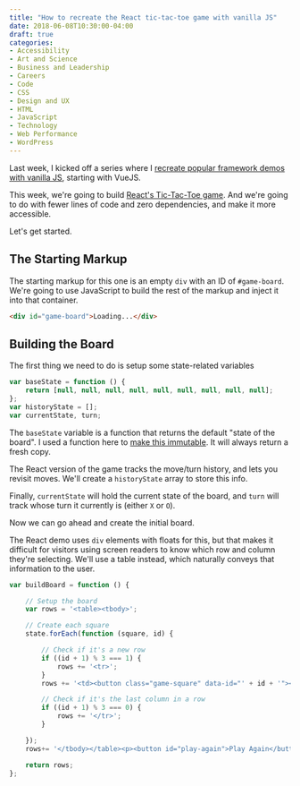 ```yaml
---
title: "How to recreate the React tic-tac-toe game with vanilla JS"
date: 2018-06-08T10:30:00-04:00
draft: true
categories:
- Accessibility
- Art and Science
- Business and Leadership
- Careers
- Code
- CSS
- Design and UX
- HTML
- JavaScript
- Technology
- Web Performance
- WordPress
---
```


Last week, I kicked off a series where I [recreate popular framework demos with vanilla JS](/javascript-framework-demos-in-vanilla-js/), starting with VueJS.

This week, we're going to build [React's Tic-Tac-Toe game](https://reactjs.org/tutorial/tutorial.html#what-were-building). And we're going to do with fewer lines of code and zero dependencies, and make it more accessible.

Let's get started.

## The Starting Markup

The starting markup for this one is an empty `div` with an ID of `#game-board`. We're going to use JavaScript to build the rest of the markup and inject it into that container.

```html
<div id="game-board">Loading...</div>
```

## Building the Board

The first thing we need to do is setup some state-related variables

```js
var baseState = function () {
	return [null, null, null, null, null, null, null, null, null];
};
var historyState = [];
var currentState, turn;
```

The `baseState` variable is a function that returns the default "state of the board". I used a function here to [make this immutable](/how-to-handle-immutability-in-javascript/). It will always return a fresh copy.

The React version of the game tracks the move/turn history, and lets you revisit moves. We'll create a `historyState` array to store this info.

Finally, `currentState` will hold the current state of the board, and `turn` will track whose turn it currently is (either `X` or `O`).


Now we can go ahead and create the initial board.

The React demo uses `div` elements with floats for this, but that makes it difficult for visitors using screen readers to know which row and column they're selecting. We'll use a table instead, which naturally conveys that information to the user.

```js
var buildBoard = function () {

	// Setup the board
	var rows = '<table><tbody>';

	// Create each square
	state.forEach(function (square, id) {

		// Check if it's a new row
		if ((id + 1) % 3 === 1) {
			rows += '<tr>';
		}
		rows += '<td><button class="game-square" data-id="' + id + '"></button></td>';

		// Check if it's the last column in a row
		if ((id + 1) % 3 === 0) {
			rows += '</tr>';
		}

	});
	rows+= '</tbody></table><p><button id="play-again">Play Again</button></p>';

	return rows;
};
```